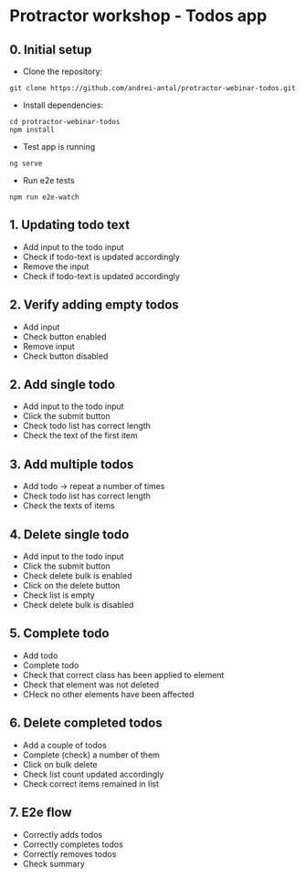 # Protractor workshop - Todos app

## 0. Initial setup

* Clone the repository:

```
git clone https://github.com/andrei-antal/protractor-webinar-todos.git
```

* Install dependencies:

```
cd protractor-webinar-todos
npm install
```

* Test app is running

```
ng serve
```

* Run e2e tests

```
npm run e2e-watch
```

## 1. Updating todo text

- Add input to the todo input
- Check if todo-text is updated accordingly
- Remove the input
- Check if todo-text is updated accordingly

## 2. Verify adding empty todos

- Add input
- Check button enabled
- Remove input
- Check button disabled

## 2. Add single todo

- Add input to the todo input
- Click the submit button
- Check todo list has correct length
- Check the text of the first item


## 3. Add multiple todos

- Add todo -> repeat a number of times
- Check todo list has correct length
- Check the texts of items

## 4. Delete single todo

- Add input to the todo input
- Click the submit button
- Check delete bulk is enabled
- Click on the delete button
- Check list is empty
- Check delete bulk is disabled

## 5. Complete todo

- Add todo
- Complete todo
- Check that correct class has been applied to element
- Check that element was not deleted
- CHeck no other elements have been affected

## 6. Delete completed todos

- Add a couple of todos
- Complete (check) a number of them
- Click on bulk delete
- Check list count updated accordingly
- Check correct items remained in list

## 7. E2e flow
- Correctly adds todos
- Correctly completes todos
- Correctly removes todos
- Check summary
